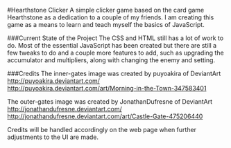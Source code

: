 #Hearthstone Clicker
A simple clicker game based on the card game Hearthstone as a dedication to a couple of my friends. I am creating this game as a means to learn and teach myself the basics of JavaScript.

###Current State of the Project
The CSS and HTML still has a lot of work to do. Most of the essential JavaScript has been created but there are still a few tweaks to do and a couple more features to add, such as upgrading the accumulator and multipliers, along with changing the enemy and setting.

###Credits
The inner-gates image was created by puyoakira of DeviantArt
http://puyoakira.deviantart.com/
http://puyoakira.deviantart.com/art/Morning-in-the-Town-347583401

The outer-gates image was created by JonathanDufresne of DeviantArt
http://jonathandufresne.deviantart.com/
http://jonathandufresne.deviantart.com/art/Castle-Gate-475206440

Credits will be handled accordingly on the web page when further adjustments to the UI are made.
